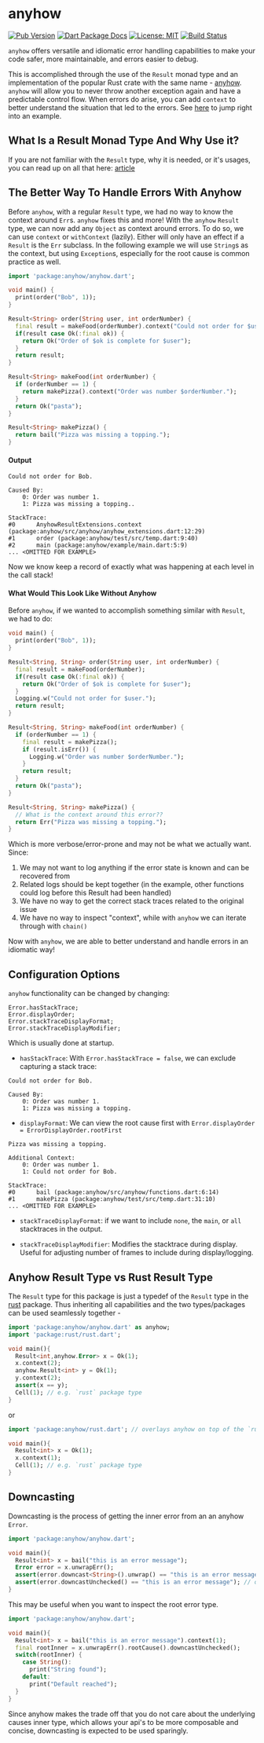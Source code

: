 # anyhow

[![Pub Version](https://img.shields.io/pub/v/anyhow.svg)](https://pub.dev/packages/anyhow)
[![Dart Package Docs](https://img.shields.io/badge/documentation-pub.dev-blue.svg)](https://pub.dev/documentation/anyhow/latest/)
[![License: MIT](https://img.shields.io/badge/license-MIT-purple.svg)](https://opensource.org/licenses/MIT)
[![Build Status](https://github.com/mcmah309/anyhow/actions/workflows/dart.yml/badge.svg)](https://github.com/mcmah309/anyhow/actions)

`anyhow` offers versatile and idiomatic error handling capabilities to make your code safer, more maintainable, and
errors easier to debug.

This is accomplished through the use of the `Result` monad type and
an implementation of the popular Rust crate with the same name - [anyhow].
`anyhow` will allow you to never throw another exception again and have a predictable control flow. When
errors do arise, you can add `context` to better understand the situation that led to the errors.
See [here](#the-better-way-to-handle-errors-with-anyhow) to jump right into an example.

## What Is a Result Monad Type And Why Use it?
If you are not familiar with the `Result` type, why it is needed, or it's usages, you can read up on all that here: 
[article](https://mcmah309.github.io/#/blog/the_result_type_in_dart)

## The Better Way To Handle Errors With Anyhow
Before `anyhow`, with a regular `Result` type, we had no way to know the context around `Err`s. `anyhow` fixes this and 
more!
With the `anyhow` `Result` type, we can now add any `Object` as context around errors. To do so, we can use `context` or
`withContext` (lazily). Either will only have an effect if a `Result` is the `Err` subclass. In the following
example we will use `String`s as the context, but using `Exception`s, especially for the root cause is common practice
as well.
```dart
import 'package:anyhow/anyhow.dart';

void main() {
  print(order("Bob", 1));
}

Result<String> order(String user, int orderNumber) {
  final result = makeFood(orderNumber).context("Could not order for $user.");
  if(result case Ok(:final ok)) {
    return Ok("Order of $ok is complete for $user");
  }
  return result;
}

Result<String> makeFood(int orderNumber) {
  if (orderNumber == 1) {
    return makePizza().context("Order was number $orderNumber.");
  }
  return Ok("pasta");
}

Result<String> makePizza() {
  return bail("Pizza was missing a topping.");
}
```
#### Output
```text
Could not order for Bob.

Caused By:
	0: Order was number 1.
	1: Pizza was missing a topping..
	
StackTrace:
#0      AnyhowResultExtensions.context (package:anyhow/src/anyhow/anyhow_extensions.dart:12:29)
#1      order (package:anyhow/test/src/temp.dart:9:40)
#2      main (package:anyhow/example/main.dart:5:9)
... <OMITTED FOR EXAMPLE>
```
Now we know keep a record of exactly what was happening at each level in the call stack!

#### What Would This Look Like Without Anyhow
Before `anyhow`, if we wanted to accomplish something similar with `Result`, we had to do:

```dart
void main() {
  print(order("Bob", 1));
}

Result<String, String> order(String user, int orderNumber) {
  final result = makeFood(orderNumber);
  if(result case Ok(:final ok)) {
    return Ok("Order of $ok is complete for $user");
  }
  Logging.w("Could not order for $user.");
  return result;
}

Result<String, String> makeFood(int orderNumber) {
  if (orderNumber == 1) {
    final result = makePizza();
    if (result.isErr()) {
      Logging.w("Order was number $orderNumber.");
    }
    return result;
  }
  return Ok("pasta");
}

Result<String, String> makePizza() {
  // What is the context around this error??
  return Err("Pizza was missing a topping.");
}
```

Which is more verbose/error-prone and may not be what we actually want. Since:

1. We may not want to log anything if the error state is
   known and can be recovered from
2. Related logs should be kept together (in the example, other functions could log before this Result had been handled)
3. We have no way to get the correct stack traces related to the original issue
4. We have no way to inspect "context", while with `anyhow` we can iterate through with `chain()`

Now with `anyhow`, we are able to better understand and handle errors in an idiomatic way!

## Configuration Options

`anyhow` functionality can be changed by changing:

```text
Error.hasStackTrace;
Error.displayOrder;
Error.stackTraceDisplayFormat;
Error.stackTraceDisplayModifier;
```

Which is usually done at startup.

* `hasStackTrace`: With `Error.hasStackTrace = false`, we can exclude capturing a stack trace:

```text
Could not order for Bob.

Caused By:
	0: Order was number 1.
	1: Pizza was missing a topping.
```

* `displayFormat`: We can view the root cause first with `Error.displayOrder = ErrorDisplayOrder.rootFirst`

```text
Pizza was missing a topping.

Additional Context:
	0: Order was number 1.
	1: Could not order for Bob.

StackTrace:
#0      bail (package:anyhow/src/anyhow/functions.dart:6:14)
#1      makePizza (package:anyhow/test/src/temp.dart:31:10)
... <OMITTED FOR EXAMPLE>
```

* `stackTraceDisplayFormat`: if we want to include `none`, the `main`, or `all` stacktraces in the output.


* `stackTraceDisplayModifier`: Modifies the stacktrace during display. Useful for adjusting
  number of frames to include during display/logging.

## Anyhow Result Type vs Rust Result Type
The `Result` type for this package is just a typedef of the `Result` type in the [rust] package.
Thus inheriting all capabilities and the two types/packages can be used seamlessly together -
```dart
import 'package:anyhow/anyhow.dart' as anyhow;
import 'package:rust/rust.dart';

void main(){
  Result<int,anyhow.Error> x = Ok(1);
  x.context(2);
  anyhow.Result<int> y = Ok(1);
  y.context(2);
  assert(x == y);
  Cell(1); // e.g. `rust` package type
}
```
or
```dart
import 'package:anyhow/rust.dart'; // overlays anyhow on top of the `rust` package

void main(){
  Result<int> x = Ok(1);
  x.context(1);
  Cell(1); // e.g. `rust` package type
}
```

## Downcasting
Downcasting is the process of getting the inner error from an an anyhow `Error`.
```dart
import 'package:anyhow/anyhow.dart';

void main(){
  Result<int> x = bail("this is an error message");
  Error error = x.unwrapErr();
  assert(error.downcast<String>().unwrap() == "this is an error message");
  assert(error.downcastUnchecked() == "this is an error message"); // or
}
```
This may be useful when you want to inspect the root error type.
```dart
import 'package:anyhow/anyhow.dart';

void main(){
  Result<int> x = bail("this is an error message").context(1);
  final rootInner = x.unwrapErr().rootCause().downcastUnchecked();
  switch(rootInner) {
    case String():
      print("String found");
    default:
      print("Default reached");
  }
}
```
Since anyhow makes the trade off that you do not care about the underlying causes inner type,
which allows your api's to be more composable and concise, 
downcasting is expected to be used sparingly.

[anyhow]: https://docs.rs/anyhow/latest/anyhow/
[rust]: https://pub.dev/packages/rust
